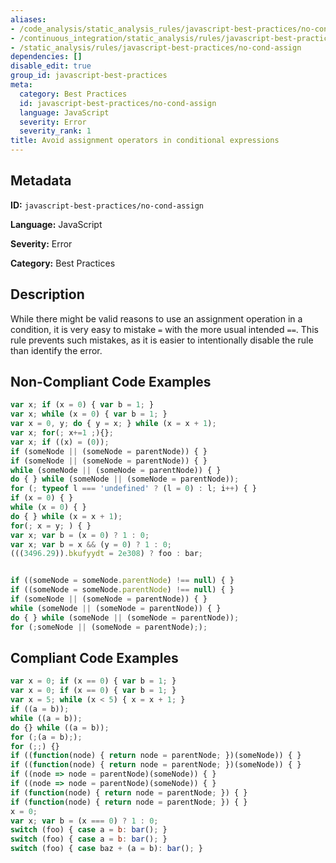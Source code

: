 ```yaml
---
aliases:
- /code_analysis/static_analysis_rules/javascript-best-practices/no-cond-assign
- /continuous_integration/static_analysis/rules/javascript-best-practices/no-cond-assign
- /static_analysis/rules/javascript-best-practices/no-cond-assign
dependencies: []
disable_edit: true
group_id: javascript-best-practices
meta:
  category: Best Practices
  id: javascript-best-practices/no-cond-assign
  language: JavaScript
  severity: Error
  severity_rank: 1
title: Avoid assignment operators in conditional expressions
---
```

<!--  SOURCED FROM https://github.com/DataDog/datadog-static-analyzer-rule-docs -->


## Metadata
**ID:** `javascript-best-practices/no-cond-assign`

**Language:** JavaScript

**Severity:** Error

**Category:** Best Practices

## Description
While there might be valid reasons to use an assignment operation in a condition, it is very easy to mistake `=` with the more usual intended `==`. This rule prevents such mistakes, as it is easier to intentionally disable the rule than identify the error.

## Non-Compliant Code Examples
```javascript
var x; if (x = 0) { var b = 1; }
var x; while (x = 0) { var b = 1; }
var x = 0, y; do { y = x; } while (x = x + 1);
var x; for(; x+=1 ;){};
var x; if ((x) = (0));
if (someNode || (someNode = parentNode)) { }
if (someNode || (someNode = parentNode)) { }
while (someNode || (someNode = parentNode)) { }
do { } while (someNode || (someNode = parentNode));
for (; typeof l === 'undefined' ? (l = 0) : l; i++) { }
if (x = 0) { }
while (x = 0) { }
do { } while (x = x + 1);
for(; x = y; ) { }
var x; var b = (x = 0) ? 1 : 0;
var x; var b = x && (y = 0) ? 1 : 0;
(((3496.29)).bkufyydt = 2e308) ? foo : bar;


if ((someNode = someNode.parentNode) !== null) { }
if ((someNode = someNode.parentNode) !== null) { }
if (someNode || (someNode = parentNode)) { }
while (someNode || (someNode = parentNode)) { }
do { } while (someNode || (someNode = parentNode));
for (;someNode || (someNode = parentNode););
```

## Compliant Code Examples
```javascript
var x = 0; if (x == 0) { var b = 1; }
var x = 0; if (x == 0) { var b = 1; }
var x = 5; while (x < 5) { x = x + 1; }
if ((a = b));
while ((a = b));
do {} while ((a = b));
for (;(a = b););
for (;;) {}
if ((function(node) { return node = parentNode; })(someNode)) { }
if ((function(node) { return node = parentNode; })(someNode)) { }
if ((node => node = parentNode)(someNode)) { }
if ((node => node = parentNode)(someNode)) { }
if (function(node) { return node = parentNode; }) { }
if (function(node) { return node = parentNode; }) { }
x = 0;
var x; var b = (x === 0) ? 1 : 0;
switch (foo) { case a = b: bar(); }
switch (foo) { case a = b: bar(); }
switch (foo) { case baz + (a = b): bar(); }
```
